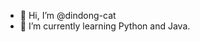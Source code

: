 - 👋 Hi, I’m @dindong-cat
- 🌱 I’m currently learning Python and Java.

<!---
dindong-cat/dindong-cat is a ✨ special ✨ repository because its `README.md` (this file) appears on your GitHub profile.
You can click the Preview link to take a look at your changes.
--->
